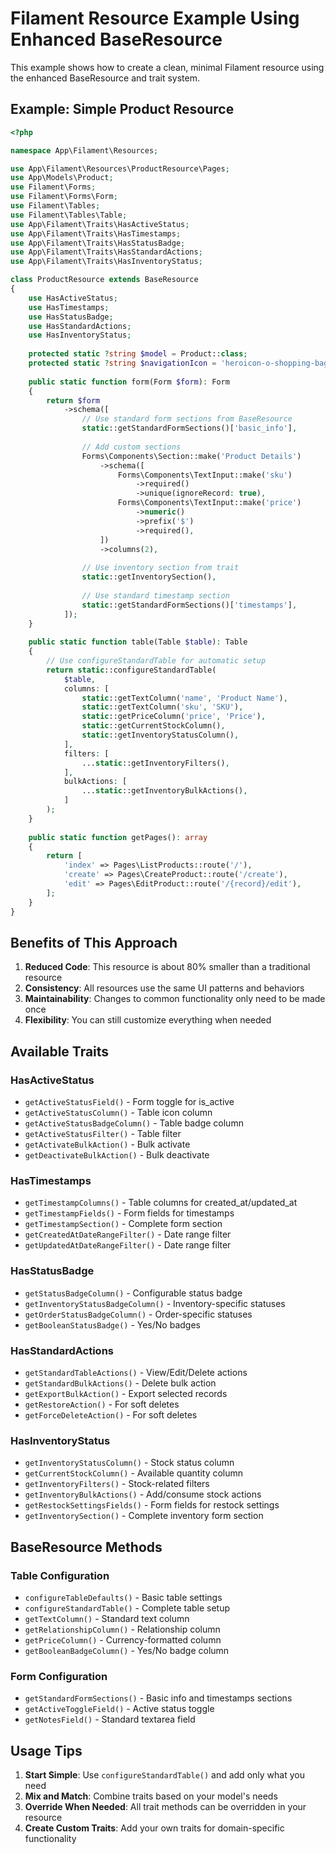 # Filament Resource Example Using Enhanced BaseResource

This example shows how to create a clean, minimal Filament resource using the enhanced BaseResource and trait system.

## Example: Simple Product Resource

```php
<?php

namespace App\Filament\Resources;

use App\Filament\Resources\ProductResource\Pages;
use App\Models\Product;
use Filament\Forms;
use Filament\Forms\Form;
use Filament\Tables;
use Filament\Tables\Table;
use App\Filament\Traits\HasActiveStatus;
use App\Filament\Traits\HasTimestamps;
use App\Filament\Traits\HasStatusBadge;
use App\Filament\Traits\HasStandardActions;
use App\Filament\Traits\HasInventoryStatus;

class ProductResource extends BaseResource
{
    use HasActiveStatus;
    use HasTimestamps;
    use HasStatusBadge;
    use HasStandardActions;
    use HasInventoryStatus;
    
    protected static ?string $model = Product::class;
    protected static ?string $navigationIcon = 'heroicon-o-shopping-bag';
    
    public static function form(Form $form): Form
    {
        return $form
            ->schema([
                // Use standard form sections from BaseResource
                static::getStandardFormSections()['basic_info'],
                
                // Add custom sections
                Forms\Components\Section::make('Product Details')
                    ->schema([
                        Forms\Components\TextInput::make('sku')
                            ->required()
                            ->unique(ignoreRecord: true),
                        Forms\Components\TextInput::make('price')
                            ->numeric()
                            ->prefix('$')
                            ->required(),
                    ])
                    ->columns(2),
                
                // Use inventory section from trait
                static::getInventorySection(),
                
                // Use standard timestamp section
                static::getStandardFormSections()['timestamps'],
            ]);
    }
    
    public static function table(Table $table): Table
    {
        // Use configureStandardTable for automatic setup
        return static::configureStandardTable(
            $table,
            columns: [
                static::getTextColumn('name', 'Product Name'),
                static::getTextColumn('sku', 'SKU'),
                static::getPriceColumn('price', 'Price'),
                static::getCurrentStockColumn(),
                static::getInventoryStatusColumn(),
            ],
            filters: [
                ...static::getInventoryFilters(),
            ],
            bulkActions: [
                ...static::getInventoryBulkActions(),
            ]
        );
    }
    
    public static function getPages(): array
    {
        return [
            'index' => Pages\ListProducts::route('/'),
            'create' => Pages\CreateProduct::route('/create'),
            'edit' => Pages\EditProduct::route('/{record}/edit'),
        ];
    }
}
```

## Benefits of This Approach

1. **Reduced Code**: This resource is about 80% smaller than a traditional resource
2. **Consistency**: All resources use the same UI patterns and behaviors
3. **Maintainability**: Changes to common functionality only need to be made once
4. **Flexibility**: You can still customize everything when needed

## Available Traits

### HasActiveStatus
- `getActiveStatusField()` - Form toggle for is_active
- `getActiveStatusColumn()` - Table icon column
- `getActiveStatusBadgeColumn()` - Table badge column
- `getActiveStatusFilter()` - Table filter
- `getActivateBulkAction()` - Bulk activate
- `getDeactivateBulkAction()` - Bulk deactivate

### HasTimestamps
- `getTimestampColumns()` - Table columns for created_at/updated_at
- `getTimestampFields()` - Form fields for timestamps
- `getTimestampSection()` - Complete form section
- `getCreatedAtDateRangeFilter()` - Date range filter
- `getUpdatedAtDateRangeFilter()` - Date range filter

### HasStatusBadge
- `getStatusBadgeColumn()` - Configurable status badge
- `getInventoryStatusBadgeColumn()` - Inventory-specific statuses
- `getOrderStatusBadgeColumn()` - Order-specific statuses
- `getBooleanStatusBadge()` - Yes/No badges

### HasStandardActions
- `getStandardTableActions()` - View/Edit/Delete actions
- `getStandardBulkActions()` - Delete bulk action
- `getExportBulkAction()` - Export selected records
- `getRestoreAction()` - For soft deletes
- `getForceDeleteAction()` - For soft deletes

### HasInventoryStatus
- `getInventoryStatusColumn()` - Stock status column
- `getCurrentStockColumn()` - Available quantity column
- `getInventoryFilters()` - Stock-related filters
- `getInventoryBulkActions()` - Add/consume stock actions
- `getRestockSettingsFields()` - Form fields for restock settings
- `getInventorySection()` - Complete inventory form section

## BaseResource Methods

### Table Configuration
- `configureTableDefaults()` - Basic table settings
- `configureStandardTable()` - Complete table setup
- `getTextColumn()` - Standard text column
- `getRelationshipColumn()` - Relationship column
- `getPriceColumn()` - Currency-formatted column
- `getBooleanBadgeColumn()` - Yes/No badge column

### Form Configuration
- `getStandardFormSections()` - Basic info and timestamps sections
- `getActiveToggleField()` - Active status toggle
- `getNotesField()` - Standard textarea field

## Usage Tips

1. **Start Simple**: Use `configureStandardTable()` and add only what you need
2. **Mix and Match**: Combine traits based on your model's needs
3. **Override When Needed**: All trait methods can be overridden in your resource
4. **Create Custom Traits**: Add your own traits for domain-specific functionality